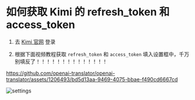 如何获取 Kimi 的 refresh_token 和 access_token
============================================

1. 去 [Kimi 官网](https://kimi.moonshot.cn) 登录

2. 根据下面视频教程获取 `refresh_token` 和 `access_token` 填入设置框中，千万别填反了！！！！！！！！！！！！！！

  https://github.com/openai-translator/openai-translator/assets/1206493/bd5d13aa-9469-4075-bbae-f490cd6667cd

  ![settings](https://github.com/openai-translator/openai-translator/assets/1206493/d04a46c5-68c6-44bb-b230-ba8b072fd23d)
